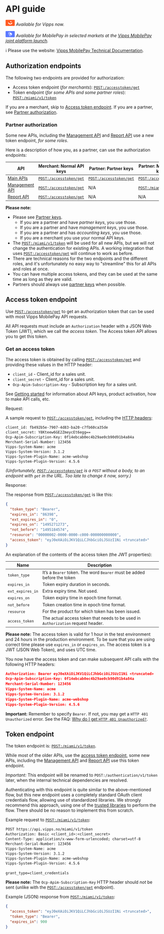 <!-- START_METADATA
---
sidebar_label: API guide
title: Access token API guide
sidebar_position: 1
hide_table_of_contents: false
description: Use the Access Token API to get an authorization token that can be used with Vipps MobilePay API requests.
pagination_next: null
pagination_prev: null
---
END_METADATA -->

# API guide

![Vipps](./images/vipps.png) *Available for Vipps now.*

![MobilePay](./images/mp.png) *Available for MobilePay in selected markets at the [Vipps MobilePay joint platform launch](https://www.vippsmobilepay.com/about).*

<!-- START_COMMENT -->
ℹ️ Please use the website:
[Vipps MobilePay Technical Documentation](https://developer.vippsmobilepay.com/docs/APIs/access-token-api/).
<!-- END_COMMENT -->

## Authorization endpoints

The following two endpoints are provided for authorization:

* Access token endpoint (*for merchants*): [`POST:/accesstoken/get`][access-token-endpoint]
* Token endpoint (*for some APIs and some partner roles*): [`POST:/miami/v1/token`][token-endpoint]


If you are a merchant, skip to [Access token endpoint](#access-token-endpoint).
If you are a partner, see [Partner authorization](#partner-authorization).

### Partner authorization


Some new APIs, including the
[Management API](https://developer.vippsmobilepay.com/docs/APIs/management-api/)
and
[Report API](https://developer.vippsmobilepay.com/docs/APIs/report-api/)
use a new token endpoint, *for some roles*.

Here is a description of how you, as a partner, can use the authorization endpoints:

| API                       | Merchant: Normal API keys     | Partner: Partner keys     | Partner: Management keys     | Partner: Accounting keys |
| ------------------------- | ------------- | ------------------------- | ---------------------------- | ------------------------ |
| [Main APIs](https://developer.vippsmobilepay.com/docs/APIs/#main-apis) |  [`POST:/accesstoken/get`][access-token-endpoint] | [`POST:/accesstoken/get`][access-token-endpoint]  |[`POST:/accesstoken/get`][access-token-endpoint]| N/A |
| [Management API](https://developer.vippsmobilepay.com/docs/APIs/management-api/)  |[`POST:/accesstoken/get`][access-token-endpoint]  | N/A | [`POST:/miami/v1/token`][token-endpoint]: | N/A |
| [Report API](https://developer.vippsmobilepay.com/docs/APIs/report-api/) |[`POST:/accesstoken/get`][access-token-endpoint]  | N/A | N/A | [`POST:/miami/v1/token`][token-endpoint]: |

**Please note:**

* Please see [Partner keys](https://developer.vippsmobilepay.com/docs/partner/partner-keys/).
  * If you are a partner and have *partner keys*, you use those.
  * If you are a partner and have *management keys*, you use those.
  * If you are a partner and has *accounting keys*, you use those.
  * If you are a merchant you use your normal API keys.
* The
  [`POST:/miami/v1/token`][token-endpoint]
  will be used for all new APIs, but we will not change the
  authentication for existing APIs. A working integration that uses
  [`POST:/accesstoken/get`][access-token-endpoint]
   will continue to work as before.
* There are technical reasons for the two endpoints and the different roles,
  and it's unfortunately no easy way to "streamline" this for all APIs and roles at once.
* You can have multiple access tokens, and they can be used at the
  same time as long as they are valid.
* Partners should always use
  [partner keys](https://developer.vippsmobilepay.com/docs/partner/partner-keys)
  when possible.

## Access token endpoint

Use [`POST:/accesstoken/get`][access-token-endpoint]
to get an authorization token that can be used with most Vipps MobilePay API requests.

All API requests must include an `Authorization` header with
a JSON Web Token (JWT), which we call the *access token*.
The Access token API allows you to get this token.

### Get an access token

The access token is obtained by calling
[`POST:/accesstoken/get`][access-token-endpoint]
and providing these values in the HTTP header:

* `client_id` - Client_id for a sales unit.
* `client_secret` - Client_id for a sales unit.
* `Ocp-Apim-Subscription-Key` - Subscription key for a sales unit.

See
[Getting started](https://developer.vippsmobilepay.com/docs/getting-started)
for information about API keys, product activation, how to make API calls, etc.


Request:

A sample request to
[`POST:/accesstoken/get`][access-token-endpoint],
including the
[HTTP headers](https://developer.vippsmobilepay.com/docs/knowledge-base/http-headers):

```http
client_id: fb492b5e-7907-4d83-ba20-c7fb60ca35de
client_secret: Y8Kteew6GE2ZmeycEt6egg==
Ocp-Apim-Subscription-Key: 0f14ebcab0ec4b29ae0cb90d91b4a84a
Merchant-Serial-Number: 123456
Vipps-System-Name: acme
Vipps-System-Version: 3.1.2
Vipps-System-Plugin-Name: acme-webshop
Vipps-System-Plugin-Version: 4.5.6
```

*(Unfortunately,
[`POST:/accesstoken/get`][access-token-endpoint]
is a `POST` without a body, to an endpoint with
`get` in the URL. Too late to change it now, sorry.)*

Response:

The response from
[`POST:/accesstoken/get`][access-token-endpoint]
is like this:

```json
{
  "token_type": "Bearer",
  "expires_in": "86398",
  "ext_expires_in": "0",
  "expires_on": "1495271273",
  "not_before": "1495184574",
  "resource": "00000002-0000-0000-c000-000000000000",
  "access_token": "eyJ0eXAiOiJKV1QiLCJhbGciOiJSUzI1Ni <truncated>"
}
```

An explanation of the contents of the access token (the JWT properties):

| Name             | Description                                                                      |
|------------------|----------------------------------------------------------------------------------|
| `token_type`     | It’s a `Bearer` token. The word `Bearer` must be added before the token          |
| `expires_in`     | Token expiry duration in seconds.                                                |
| `ext_expires_in` | Extra expiry time. Not used.                                                     |
| `expires_on`     | Token expiry time in epoch time format.                                          |
| `not_before`     | Token creation time in epoch time format.                                        |
| `resource`       | For the product for which token has been issued.                                 |
| `access_token`   | The actual access token that needs to be used in `Authorization` request header. |

**Please note:** The access token is valid for 1 hour in the test environment
and 24 hours in the production environment. To be sure that you are using
correct time please use `expires_in` or `expires_on`.
The access token is a JWT (JSON Web Token), and uses UTC time.

You now have the access token and can make subsequent API calls with the following HTTP headers:

```json
Authorization: Bearer eyJ0eXAiOiJKV1QiLCJhbGciOiJSUzI1Ni <truncated>
Ocp-Apim-Subscription-Key: 0f14ebcab0ec4b29ae0cb90d91b4a84a
Merchant-Serial-Number: 123456
Vipps-System-Name: acme
Vipps-System-Version: 3.1.2
Vipps-System-Plugin-Name: acme-webshop
Vipps-System-Plugin-Version: 4.5.6
```

**Important:** Remember to specify `Bearer`. If not, you may get a
`HTTP 401 Unauthorized` error. See the FAQ:
[Why do I get `HTTP 401 Unauthorized?`](https://developer.vippsmobilepay.com/docs/knowledge-base/errors#why-do-i-get-http-401-unauthorized).

## Token endpoint

The token endpoint is:
[`POST:/miami/v1/token`][token-endpoint].

While most of the older APIs, use the [access token endpoint](#access-token-endpoint), some new APIs, including the
[Management API](https://developer.vippsmobilepay.com/docs/APIs/management-api/)
and
[Report API](https://developer.vippsmobilepay.com/docs/APIs/report-api/)
use this token endpoint.

*Important:* This endpoint will be renamed to
`POST:/authentication/v1/token`
later, when the internal technical dependencies are resolved.

Authenticating with this endpoint is quite similar to the above-mentioned flow, but this new endpoint
uses a completely standard OAuth client credentials flow, allowing use of standardized libraries.
We strongly recommend this approach, using one of the
[trusted libraries](https://oauth.net/code/)
to perform the flow. There should be no reason to implement this from scratch.

Example request to
[`POST:/miami/v1/token`][token-endpoint]:

```http
POST https://api.vipps.no/miami/v1/token
Authorization: Basic <client_id>:<client_secret>
Content-Type: application/x-www-form-urlencoded; charset=utf-8
Merchant-Serial-Number: 123456
Vipps-System-Name: acme
Vipps-System-Version: 3.1.2
Vipps-System-Plugin-Name: acme-webshop
Vipps-System-Plugin-Version: 4.5.6

grant_type=client_credentials
```

**Please note:** The `Ocp-Apim-Subscription-Key` HTTP header should *not* be sent (unlike with the
[`POST:/accesstoken/get`][access-token-endpoint]
endpoint).

Example (JSON) response from
[`POST:/miami/v1/token`][token-endpoint]:

```json
{
  "access_token": "eyJ0eXAiOiJKV1QiLCJhbGciOiJSUzI1Ni <truncated>",
  "token_type": "Bearer",
  "expires_in": 900
}

```



[access-token-endpoint]: https://developer.vippsmobilepay.com/api/access-token#tag/Authorization-Service/operation/fetchAuthorizationTokenUsingPost
[token-endpoint]: https://developer.vippsmobilepay.com/api/access-token#tag/Token-endpoint/operation/fetchToken